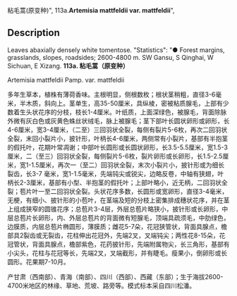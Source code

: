 粘毛蒿(原变种)",
113a.**Artemisia mattfeldii var. mattfeldii**",

## Description
Leaves abaxially densely white tomentose.
  "Statistics": "● Forest margins, grasslands, slopes, roadsides; 2600-4800 m. SW Gansu, S Qinghai, W Sichuan, E Xizang.
**113a. 粘毛蒿（原变种）**

Artemisia mattfeldii Pamp. var. mattfeldii

多年生草本，植株有薄荷香味。主根明显，侧根数枚；根状茎稍粗，直径3-6毫米，半木质，斜向上。茎单生，高35-50厘米，具纵棱，密被粘质腺毛，上部有少数着生头状花序的分枝，枝长1-4厘米。叶纸质，上面深绿色，被腺毛，背面除脉外微有灰白色或灰黄色蛛丝状绒毛，脉上被腺毛；茎下部叶长圆状卵形或卵形，长4-6厘米，宽3-4厘米，（二至）三回羽状全裂，每侧有裂片5-6枚，再次二回羽状全裂，末回小裂片小，披针形，叶柄长4-6厘米，两侧常有小裂片，基部有半抱茎的假托叶，花期叶常凋谢；中部叶长圆形或长圆状卵形，长3.5-5.5厘米，宽1.5-3厘米，二（至三）回羽状全裂，每侧裂片5-6枚，裂片卵形或长卵形，长1.5-2.5厘米，宽1-1.5厘米，再次一（至二）回羽状全裂，末次小裂片小，披针形或为细长裂齿，长3-7 毫米，宽1-1.5毫米，先端钝尖或锐尖，边略反卷，中轴有狭翅，叶柄长2-3厘米，基部有小型、半抱茎的假托叶；上部叶略小，近无柄，二回羽状全裂；苞片叶一至二回羽状全裂。头状花序多数，长圆形或宽卵形，直径3-4毫米，无梗，有细小、披针形的小苞叶，在茎端及短的分枝上密集排成穗状花序，并在茎上组成狭窄的圆锥花序；总苞片3-4层，外层总苞片略狭小，披针形或长卵形，中层总苞片长卵形，内、外层总苞片的背面微有短腺毛，顶端具疏须毛，中肋绿色，边膜质，内层总苞片椭圆形，薄膜质；雌花5-7朵，花冠狭管状，背面具腺点，檐部具2裂齿或无裂齿，花柱伸出花冠外，先端2叉，叉端钝尖；两性花8-15朵，花冠管状，背面具腺点，檐部紫色，花药披针形，先端附属物尖，长三角形，基部有小尖头，花柱与花冠等长，先端2叉，叉端截形，并有睫毛。瘦果小，倒卵形或长圆形。花果期7-10月。

产甘肃（西南部）、青海（南部）、四川（西部）、西藏（东部）；生于海拔2600-4700米地区的林缘、草地、荒坡、路旁等。模式标本采自四川松潘。
